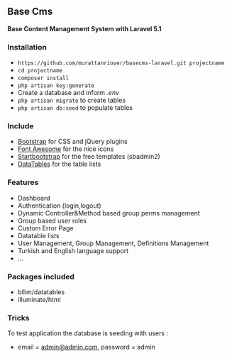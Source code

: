 ## Base Cms ##

**Base Content Management System with Laravel 5.1**

### Installation ###

* `https://github.com/murattanriover/basecms-laravel.git projectname`
* `cd projectname`
* `composer install`
* `php artisan key:generate`
* Create a database and inform *.env*
* `php artisan migrate` to create tables
* `php artisan db:seed` to populate tables

### Include ###

* [Bootstrap](http://getbootstrap.com) for CSS and jQuery plugins
* [Font Awesome](http://fortawesome.github.io/Font-Awesome) for the nice icons
* [Startbootstrap](http://startbootstrap.com) for the free templates (sbadmin2)
* [DataTables](http://www.datatables.net) for the table lists

### Features ###

* Dashboard
* Authentication (login,logout)
* Dynamic Controller&Method based group perms management
* Group based user roles
* Custom Error Page
* Datatable lists
* User Management, Group Management, Definitions Management
* Turkish and English language support
* ...


### Packages included ###

* bllim/datatables
* illuminate/html

### Tricks ###

To test application the database is seeding with users :

* email = admin@admin.com, password = admin